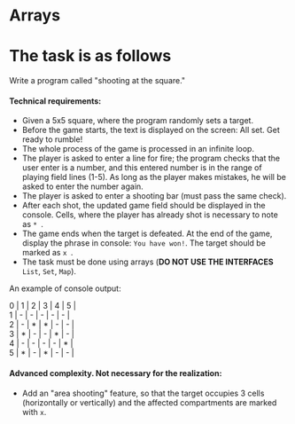 # Arrays

# The task is as follows

Write a program called "shooting at the square."

#### Technical requirements:

- Given a 5x5 square, where the program randomly sets a target.
- Before the game starts, the text is displayed on the screen: All set. Get ready to rumble!
- The whole process of the game is processed in an infinite loop.
- The player is asked to enter a line for fire; the program checks that the user enter is a number, and this entered
  number is in the range of playing field lines (1-5). As long as the player makes mistakes, he will be asked to enter
  the number again.
- The player is asked to enter a shooting bar (must pass the same check).
- After each shot, the updated game field should be displayed in the console. Cells, where the player has already shot
  is necessary to note as `* `.
- The game ends when the target is defeated. At the end of the game, display the phrase in console: `You have won!`. The
  target should be marked as `x `.
- The task must be done using arrays (**DO NOT USE THE INTERFACES** `List`, `Set`, `Map`).

An example of console output:

0 | 1 | 2 | 3 | 4 | 5 |   
1 | - | - | - | - | - |   
2 | - | * | * | - | - |   
3 | * | - | - | * | - |   
4 | - | - | - | - | * |   
5 | * | - | * | - | - |

#### Advanced complexity. Not necessary for the realization:

- Add an "area shooting" feature, so that the target occupies 3 cells (horizontally or vertically) and the affected
  compartments are marked with `x`.